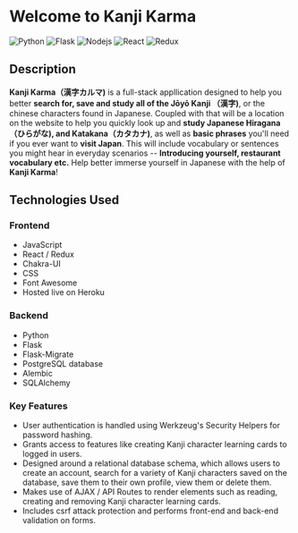 # Welcome to Kanji Karma
![Python](https://img.shields.io/badge/Python-3776AB?style=for-the-badge&logo=python&logoColor=white) ![Flask](https://img.shields.io/badge/Flask-000000?style=for-the-badge&logo=flask&logoColor=white) ![Nodejs](https://img.shields.io/badge/Node.js-43853D?style=for-the-badge&logo=node.js&logoColor=white) ![React](https://img.shields.io/badge/React-20232A?style=for-the-badge&logo=react&logoColor=61DAFB) ![Redux](https://img.shields.io/badge/Redux-593D88?style=for-the-badge&logo=redux&logoColor=white)

## Description
**Kanji Karma（漢字カルマ)** is a full-stack appllication designed to help you better **search for, save and study all of the Jōyō Kanji （漢字)**, or the chinese characters found in Japanese. Coupled with that will be a location on the website to help you quickly look up and **study Japanese Hiragana（ひらがな), and Katakana（カタカナ)**, as well as **basic phrases** you'll need if you ever want to **visit Japan**. This will include vocabulary or sentences you might hear in everyday scenarios -- **Introducing yourself, restaurant vocabulary etc.** Help better immerse yourself in Japanese with the help of **Kanji Karma**! 

## Technologies Used
### Frontend
* JavaScript
* React / Redux
* Chakra-UI
* CSS
* Font Awesome
* Hosted live on Heroku
### Backend
* Python
* Flask
* Flask-Migrate
* PostgreSQL database
* Alembic
* SQLAlchemy

### Key Features
* User authentication is handled using Werkzeug's Security Helpers for password hashing.
* Grants access to features like creating Kanji character learning cards to logged in users.
* Designed around a relational database schema, which allows users to create an account, search for a variety of Kanji characters saved on the database, save them to their own profile, view them or delete them.
* Makes use of AJAX / API Routes to render elements such as reading, creating and removing Kanji character learning cards.
* Includes csrf attack protection and performs front-end and back-end validation on forms.
